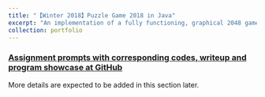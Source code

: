 ```yaml
---
title: "【Winter 2018】Puzzle Game 2018 in Java"
excerpt: "An implementation of a fully functioning, graphical 2048 game that handles user key press. <br/><img src='/images/15_2048.gif'>"
collection: portfolio
---
```


### [Assignment prompts with corresponding codes, writeup and program showcase at GitHub](https://github.com/chkao831/WI18_Game-Design-2048-in-Java_UCSDCSE8B)

More details are expected to be added in this section later.
